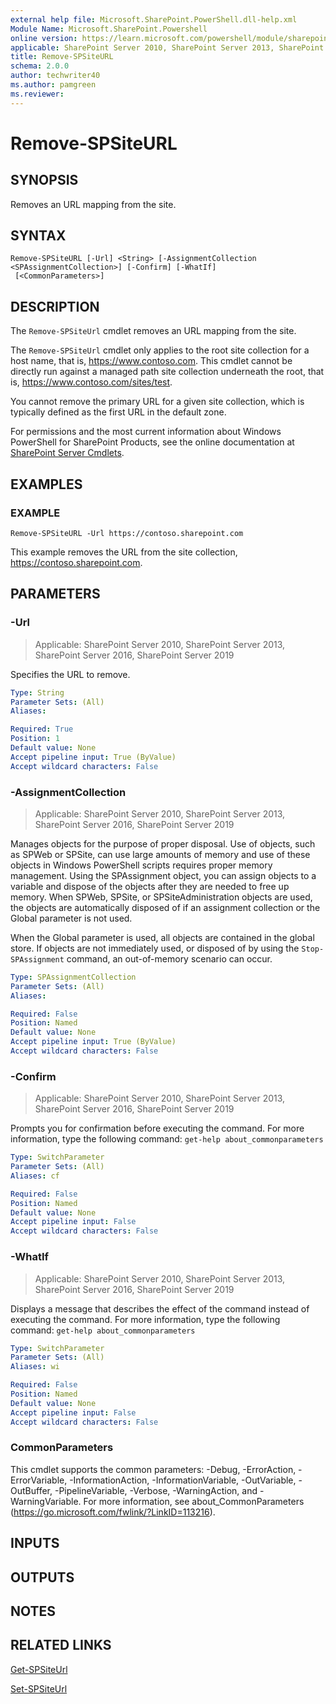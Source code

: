 ```yaml
---
external help file: Microsoft.SharePoint.PowerShell.dll-help.xml
Module Name: Microsoft.SharePoint.Powershell
online version: https://learn.microsoft.com/powershell/module/sharepoint-server/remove-spsiteurl
applicable: SharePoint Server 2010, SharePoint Server 2013, SharePoint Server 2016, SharePoint Server 2019
title: Remove-SPSiteURL
schema: 2.0.0
author: techwriter40
ms.author: pamgreen
ms.reviewer:
---
```


# Remove-SPSiteURL

## SYNOPSIS
Removes an URL mapping from the site.

## SYNTAX

```
Remove-SPSiteURL [-Url] <String> [-AssignmentCollection <SPAssignmentCollection>] [-Confirm] [-WhatIf]
 [<CommonParameters>]
```

## DESCRIPTION
The `Remove-SPSiteUrl` cmdlet removes an URL mapping from the site.

The `Remove-SPSiteUrl` cmdlet only applies to the root site collection for a host name, that is, https://www.contoso.com.
This cmdlet cannot be directly run against a managed path site collection underneath the root, that is, https://www.contoso.com/sites/test.

You cannot remove the primary URL for a given site collection, which is typically defined as the first URL in the default zone.

For permissions and the most current information about Windows PowerShell for SharePoint Products, see the online documentation at [SharePoint Server Cmdlets](https://learn.microsoft.com/powershell/sharepoint/sharepoint-server/sharepoint-server-cmdlets).

## EXAMPLES

### EXAMPLE
```
Remove-SPSiteURL -Url https://contoso.sharepoint.com
```

This example removes the URL from the site collection, https://contoso.sharepoint.com.

## PARAMETERS

### -Url

> Applicable: SharePoint Server 2010, SharePoint Server 2013, SharePoint Server 2016, SharePoint Server 2019

Specifies the URL to remove.

```yaml
Type: String
Parameter Sets: (All)
Aliases:

Required: True
Position: 1
Default value: None
Accept pipeline input: True (ByValue)
Accept wildcard characters: False
```

### -AssignmentCollection

> Applicable: SharePoint Server 2010, SharePoint Server 2013, SharePoint Server 2016, SharePoint Server 2019

Manages objects for the purpose of proper disposal.
Use of objects, such as SPWeb or SPSite, can use large amounts of memory and use of these objects in Windows PowerShell scripts requires proper memory management.
Using the SPAssignment object, you can assign objects to a variable and dispose of the objects after they are needed to free up memory.
When SPWeb, SPSite, or SPSiteAdministration objects are used, the objects are automatically disposed of if an assignment collection or the Global parameter is not used.

When the Global parameter is used, all objects are contained in the global store.
If objects are not immediately used, or disposed of by using the `Stop-SPAssignment` command, an out-of-memory scenario can occur.

```yaml
Type: SPAssignmentCollection
Parameter Sets: (All)
Aliases:

Required: False
Position: Named
Default value: None
Accept pipeline input: True (ByValue)
Accept wildcard characters: False
```

### -Confirm

> Applicable: SharePoint Server 2010, SharePoint Server 2013, SharePoint Server 2016, SharePoint Server 2019

Prompts you for confirmation before executing the command.
For more information, type the following command: `get-help about_commonparameters`

```yaml
Type: SwitchParameter
Parameter Sets: (All)
Aliases: cf

Required: False
Position: Named
Default value: None
Accept pipeline input: False
Accept wildcard characters: False
```

### -WhatIf

> Applicable: SharePoint Server 2010, SharePoint Server 2013, SharePoint Server 2016, SharePoint Server 2019

Displays a message that describes the effect of the command instead of executing the command.
For more information, type the following command: `get-help about_commonparameters`

```yaml
Type: SwitchParameter
Parameter Sets: (All)
Aliases: wi

Required: False
Position: Named
Default value: None
Accept pipeline input: False
Accept wildcard characters: False
```

### CommonParameters
This cmdlet supports the common parameters: -Debug, -ErrorAction, -ErrorVariable, -InformationAction, -InformationVariable, -OutVariable, -OutBuffer, -PipelineVariable, -Verbose, -WarningAction, and -WarningVariable. For more information, see about_CommonParameters (https://go.microsoft.com/fwlink/?LinkID=113216).

## INPUTS

## OUTPUTS

## NOTES

## RELATED LINKS

[Get-SPSiteUrl](Get-SPSiteUrl.md)

[Set-SPSiteUrl](Set-SPSiteUrl.md)
